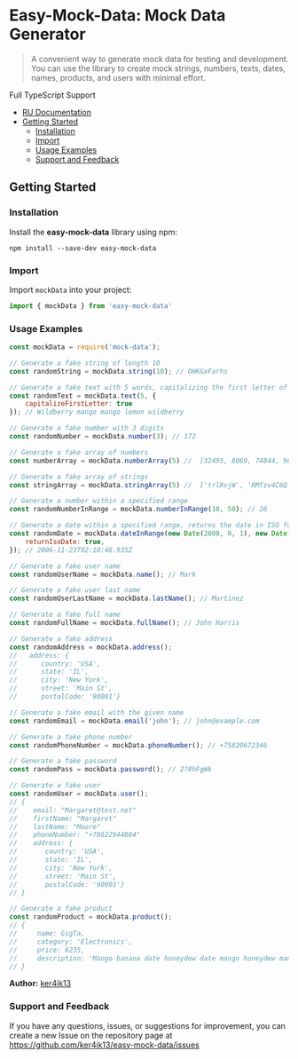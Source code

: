 # Easy-Mock-Data: Mock Data Generator

> A convenient way to generate mock data for testing and development. You can use the library to create mock strings, numbers, texts, dates, names, products, and users with minimal effort.

Full TypeScript Support

- [RU Documentation](https://github.com/ker4ik13/easy-mock-data/wiki/Documentation-RU)
- [Getting Started](#getting-started)
  - [Installation](#installation)
  - [Import](#import)
  - [Usage Examples](#usage-examples)
  - [Support and Feedback](#support-and-feedback)

## Getting Started

### Installation

Install the **easy-mock-data** library using npm:
```
npm install --save-dev easy-mock-data
```

### Import

Import ```mockData``` into your project:

```javascript
import { mockData } from 'easy-mock-data'
```


### Usage Examples

```javascript
const mockData = require('mock-data');

// Generate a fake string of length 10
const randomString = mockData.string(10); // OHKGxFarhs

// Generate a fake text with 5 words, capitalizing the first letter of each word
const randomText = mockData.text(5, {
    capitalizeFirstLetter: true
}); // Wildberry mango mango lemon wildberry

// Generate a fake number with 3 digits
const randomNumber = mockData.number(3); // 172

// Generate a fake array of numbers
const numberArray = mockData.numberArray(5) //  [32495, 8069, 74844, 9617, 81703]

// Generate a fake array of strings
const stringArray = mockData.stringArray(5) //  ['trlRvjW', 'RMfzv4C6Q', 'EFcwsSL', '7gFB3Z93U', 'l7wMHB9']

// Generate a number within a specified range
const randomNumberInRange = mockData.numberInRange(10, 50); // 26

// Generate a date within a specified range, returns the date in ISO format
const randomDate = mockData.dateInRange(new Date(2000, 0, 1), new Date(), {
    returnIsoDate: true,
}); // 2006-11-23T02:10:48.935Z

// Generate a fake user name
const randomUserName = mockData.name(); // Mark

// Generate a fake user last name
const randomUserLastName = mockData.lastName(); // Martinez

// Generate a fake full name
const randomFullName = mockData.fullName(); // John Harris

// Generate a fake address
const randomAddress = mockData.address(); 
//   address: {
//      country: 'USA',
//      state: 'IL',
//      city: 'New York',
//      street: 'Main St',
//      postalCode: '90001'}

// Generate a fake email with the given name
const randomEmail = mockData.email('john'); // john@example.com

// Generate a fake phone number
const randomPhoneNumber = mockData.phoneNumber(); // +75820672346

// Generate a fake password
const randomPass = mockData.password(); // 2?8hFgWk

// Generate a fake user
const randomUser = mockData.user();
// {
//    email: "Margaret@test.net"
//    firstName: "Margaret"
//    lastName: "Moore"
//    phoneNumber: "+78622944804"
//    address: {
//       country: 'USA',
//       state: 'IL',
//       city: 'New York',
//       street: 'Main St',
//       postalCode: '90001'}
// }

// Generate a fake product
const randomProduct = mockData.product();
// {
//     name: GsgTa,
//     category: 'Electronics',
//     price: 6235,
//     description: 'Mango banana date honeydew date mango honeydew mango lemon grape mango cherry banana nectarine lemon honeydew grape date wildberry cherry'
// }
```
**Author:** [ker4ik13](https://t.me/ker4ik13)

### Support and Feedback
If you have any questions, issues, or suggestions for improvement, you can create a new Issue on the repository page at https://github.com/ker4ik13/easy-mock-data/issues


[def]: #support-and-feedback
